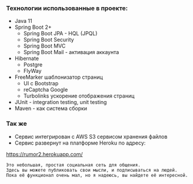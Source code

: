 ### Технологии использованные в проекте:
* Java 11
* Spring Boot 2+
  * Spring Boot JPA - HQL (JPQL)
  * Spring Boot Security
  * Spring Boot MVC
  * Spring Boot Mail - активация аккаунта
* Hibernate
  * Postgre
  * FlyWay
* FreeMarker шаблонизатор страниц
  * UI с Bootstrap
  * reCaptcha Google
  * Turbolinks ускорение отображения страниц
* JUnit - integration testing, unit testing
* Maven - как система сборки

### Так же 
* Сервис интегрирован с AWS S3 сервисом хранения файлов
* Сервис развернут на платформе Heroku по адресу:

https://rumor2.herokuapp.com/

    Это небольшая, простая социальная сеть для общения.  
    Здесь вы можете публиковать свои мысли, и подписываться на людей.  
    Пока её функционал очень мал, но я надеюсь, вы найдете её интересной.